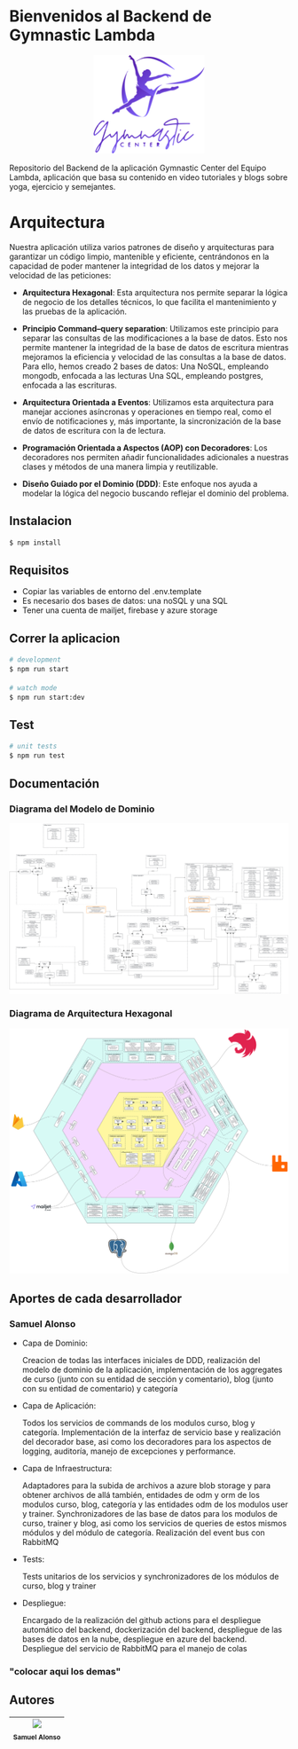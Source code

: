 # Bienvenidos al Backend de Gymnastic Lambda

<p align="center">
  <img src="./imgs/logo.svg" width="200" alt="Descripción de la imagen" />
</p>

Repositorio del Backend de la aplicación Gymnastic Center del Equipo Lambda, aplicación que basa su contenido en video tutoriales y blogs sobre yoga, ejercicio y semejantes.

# Arquitectura

Nuestra aplicación utiliza varios patrones de diseño y arquitecturas para garantizar un código limpio, mantenible y eficiente, centrándonos en la capacidad de poder mantener la integridad de los datos y mejorar la velocidad de las peticiones:

- **Arquitectura Hexagonal**: Esta arquitectura nos permite separar la lógica de negocio de los detalles técnicos, lo que facilita el mantenimiento y las pruebas de la aplicación.

- **Principio Command–query separation**: Utilizamos este principio para separar las consultas de las modificaciones a la base de datos. Esto nos permite mantener la integridad de la base de datos de escritura mientras mejoramos la eficiencia y velocidad de las consultas a la base de datos. Para ello, hemos creado 2 bases de datos:
      Una NoSQL, empleando mongodb, enfocada a las lecturas
      Una SQL, empleando postgres, enfocada a las escrituras.
  
- **Arquitectura Orientada a Eventos**: Utilizamos esta arquitectura para manejar acciones asíncronas y operaciones en tiempo real, como el envío de notificaciones y, más importante, la sincronización de la base de datos de escritura con la de lectura.

- **Programación Orientada a Aspectos (AOP) con Decoradores**: Los decoradores nos permiten añadir funcionalidades adicionales a nuestras clases y métodos de una manera limpia y reutilizable.

- **Diseño Guiado por el Dominio (DDD)**: Este enfoque nos ayuda a modelar la lógica del negocio buscando reflejar el dominio del problema.

## Instalacion

```bash
$ npm install
```

## Requisitos
- Copiar las variables de entorno del .env.template
- Es necesario dos bases de datos: una noSQL y una SQL
- Tener una cuenta de mailjet, firebase y azure storage

## Correr la aplicacion

```bash
# development
$ npm run start

# watch mode
$ npm run start:dev

```

## Test

```bash
# unit tests
$ npm run test
```

## Documentación

### Diagrama del Modelo de Dominio
![App Screenshot](./imgs/Lambda_back_Diagrams%20-%20Domain.svg)


### Diagrama de Arquitectura Hexagonal
![App Screenshot](./imgs/Lambda_back_Diagrams%20-%20Hexagonal.svg)

## Aportes de cada desarrollador

### Samuel Alonso

- Capa de Dominio:
  
    Creacion de todas las interfaces iniciales de DDD, realización del modelo de dominio de la aplicación, implementación de los aggregates de curso (junto con su entidad de sección y comentario), blog (junto con su entidad de comentario) y categoría

- Capa de Aplicación: 

    Todos los servicios de commands de los modulos curso, blog y categoría. Implementación de la interfaz de servicio base y realización del decorador base, asi como los decoradores para los aspectos de logging, auditoría, manejo de excepciones y performance.

- Capa de Infraestructura:

    Adaptadores para la subida de archivos a azure blob storage y para obtener archivos de allá también, entidades de odm y orm de los modulos curso, blog, categoría y las entidades odm de los modulos user y trainer. Synchronizadores de las base de datos para los modulos de curso, trainer y blog, asi como los servicios de queries de estos mismos módulos y del módulo de categoría. Realización del event bus con RabbitMQ

- Tests:

    Tests unitarios de los servicios y synchronizadores de los módulos de curso, blog y trainer

- Despliegue:
    
    Encargado de la realización del github actions para el despliegue automático del backend, dockerización del backend, despliegue de las bases de datos en la nube, despliegue en azure del backend. Despliegue del servicio de RabbitMQ para el manejo de colas

### "colocar aqui los demas"

## Autores
| <img src="https://avatars.githubusercontent.com/u/114821565?s=400&u=ff1e744b3abd5e4315b008d3ad96168b508319ab&v=4" width=115><br><sub>Samuel Alonso</sub> |  
| :---: | 
